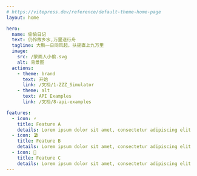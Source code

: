 ```yaml
---
# https://vitepress.dev/reference/default-theme-home-page
layout: home

hero:
  name: 偷偷日记
  text: 仍怜故乡水,万里送行舟
  tagline: 大鹏一日同风起，扶摇直上九万里
  image:
    src: /蒙面人小偷.svg
    alt: 背景图
  actions:
    - theme: brand
      text: 开始
      link: /文档/1-ZZZ_Simulator
    - theme: alt
      text: API Examples
      link: /文档/8-api-examples

features:
  - icon: ⚡️
    title: Feature A
    details: Lorem ipsum dolor sit amet, consectetur adipiscing elit
  - icon: 🏖️
    title: Feature B
    details: Lorem ipsum dolor sit amet, consectetur adipiscing elit
  - icon: 🐼
    title: Feature C
    details: Lorem ipsum dolor sit amet, consectetur adipiscing elit
---
```


<!-- 首页下划线组件 -->
<HomeUnderline />

<!-- 五彩纸屑组件 -->
<confetti />
